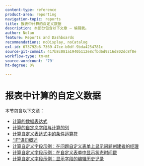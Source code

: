 ```yaml
---
content-type: reference
product-area: reporting
navigation-topic: reports
title: 报表中计算的自定义数据
description: 本部分包含以下文章 — 编辑我。
author: Nolan
feature: Reports and Dashboards
recommendations: noDisplay, noCatalog
exl-id: 673792b6-7369-47ce-b0df-9bda4254781c
source-git-commit: 417b8c081a1940b112e8cfbd6d9216d802dc8f8e
workflow-type: tm+mt
source-wordcount: '79'
ht-degree: 0%

---
```


# 报表中计算的自定义数据

本节包含以下文章：

* [计算的数据表达式](../../../reports-and-dashboards/reports/calc-cstm-data-reports/calculated-data-expressions.md)
* [计算的自定义字段与计算的列](../../../reports-and-dashboards/reports/calc-cstm-data-reports/calculated-custom-fields-calculated-columns.md)
* [计算自定义表达式中的条件运算符](../../../reports-and-dashboards/reports/calc-cstm-data-reports/condition-operators-calculated-custom-expressions.md)
* [“IF”语句概述](../../../reports-and-dashboards/reports/calc-cstm-data-reports/if-statements-overview.md)
* [计算自定义字段示例：在问题自定义表单上显示问题创建者的经理](../../../reports-and-dashboards/reports/calc-cstm-data-reports/custom-field-manager-issue-creator-on-issue-form.md)
* [计算自定义字段示例：在自定义表单中显示状态时间戳](../../../reports-and-dashboards/reports/calc-cstm-data-reports/example-status-timestamp-in-calculated-field.md)
* [计算自定义字段示例：显示字段的编辑历史记录](../../../reports-and-dashboards/reports/calc-cstm-data-reports/calculated-field-example-edit-history-of-another-field.md)
  <!--outdated: * [Basic Report Creation Program for the new Workfront experience](https://one.workfront.com/s/basic-report-creation-program)-->
